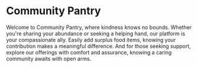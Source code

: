 # Community Pantry
Welcome to Community Pantry, where kindness knows no bounds. Whether you're sharing your abundance or seeking a helping hand, our platform is your compassionate ally. Easily add surplus food items, knowing your contribution makes a meaningful difference. And for those seeking support, explore our offerings with comfort and assurance, knowing a caring community awaits with open arms.
